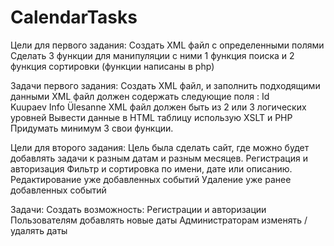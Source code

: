 # CalendarTasks

Цели для первого задания:
Cоздать XML файл с определенными полями
Сделать 3 функции для манипуляции с ними 
1 функция поиска и 2 функция сортировки (функции написаны в php)

Задачи первого задания:
Создать XML файл, и заполнить подходящими данными 
XML файл должен содержать следующие поля : 
Id	
Kuupaev
Info
Ülesanne
XML файл должен быть из 2 или 3 логических уровней
Вывести данные в HTML таблицу использую XSLT и PHP
Придумать минимум 3 свои функции.

Цели для второго задания:
Цель была сделать сайт, где можно будет добавлять задачи к разным датам  и разным месяцев.
Регистрация и авторизация
Фильтр и сортировка по имени, дате или описанию.
Редактирование уже добавленных событий
Удаление уже ранее добавленных событий

Задачи:
Создать возможность: 
Регистрации и авторизации
Пользователям добавлять новые даты
Администраторам изменять / удалять даты
